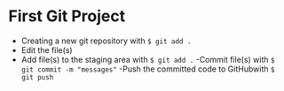 # First Git Project

- Creating a new git repository with `$ git add .`
- Edit the file(s)
- Add file(s) to the staging area with `$ git add .`
-Commit file(s) with `$ git commit -m "messages"`
-Push the committed code to GitHubwith `$ git push`